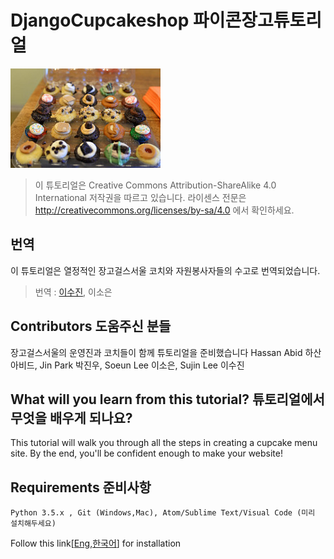 # DjangoCupcakeshop 파이콘장고튜토리얼
   ![](cup_cake_1.jpg)

> 이 튜토리얼은 Creative Commons Attribution-ShareAlike 4.0 International 저작권을 따르고 있습니다. 라이센스 전문은 http://creativecommons.org/licenses/by-sa/4.0 에서 확인하세요.

## 번역
이 튜토리얼은 열정적인 장고걸스서울 코치와 자원봉사자들의 수고로 번역되었습니다.

> 번역 : [이수진](http://sujinlee.me/), 이소은

## Contributors 도움주신 분들

장고걸스서울의 운영진과 코치들이 함께 튜토리얼을 준비했습니다
Hassan Abid 하산 아비드, Jin Park 박진우, Soeun Lee 이소은,        Sujin Lee 이수진

## What will you learn from this tutorial? 튜토리얼에서 무엇을 배우게 되나요? 
This tutorial will walk you through all the steps in creating a cupcake menu site. By the end, you'll be confident enough to make your website!
## Requirements 준비사항
```Python 3.5.x , Git (Windows,Mac), Atom/Sublime Text/Visual Code (미리 설치해두세요)```

Follow this link[[Eng](http://tutorial.djangogirls.org/en/installation/),[한국어](https://djangogirlsseoul.gitbooks.io/tutorial/content/installation/)] for installation 

